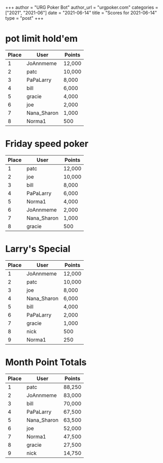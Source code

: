 +++
author = "URG Poker Bot"
author_url = "urgpoker.com"
categories = ["2021", "2021-06"]
date = "2021-06-14"
title = "Scores for 2021-06-14"
type = "post"
+++
# pot limit hold'em

| Place | User | Points |
|-------|------|--------|
| 1 | JoAnnmeme | 12,000 |
| 2 | patc | 10,000 |
| 3 | PaPaLarry | 8,000 |
| 4 | bill | 6,000 |
| 5 | gracie | 4,000 |
| 6 | joe | 2,000 |
| 7 | Nana_Sharon | 1,000 |
| 8 | Norma1 | 500 |

# Friday speed poker

| Place | User | Points |
|-------|------|--------|
| 1 | patc | 12,000 |
| 2 | joe | 10,000 |
| 3 | bill | 8,000 |
| 4 | PaPaLarry | 6,000 |
| 5 | Norma1 | 4,000 |
| 6 | JoAnnmeme | 2,000 |
| 7 | Nana_Sharon | 1,000 |
| 8 | gracie | 500 |

# Larry's Special

| Place | User | Points |
|-------|------|--------|
| 1 | JoAnnmeme | 12,000 |
| 2 | patc | 10,000 |
| 3 | joe | 8,000 |
| 4 | Nana_Sharon | 6,000 |
| 5 | bill | 4,000 |
| 6 | PaPaLarry | 2,000 |
| 7 | gracie | 1,000 |
| 8 | nick | 500 |
| 9 | Norma1 | 250 |

# Month Point Totals

| Place | User | Points |
|-------|------|--------|
| 1 | patc | 88,250 |
| 2 | JoAnnmeme | 83,000 |
| 3 | bill | 70,000 |
| 4 | PaPaLarry | 67,500 |
| 5 | Nana_Sharon | 63,500 |
| 6 | joe | 52,000 |
| 7 | Norma1 | 47,500 |
| 8 | gracie | 27,500 |
| 9 | nick | 14,750 |
